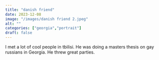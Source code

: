 ```yaml
---
title: "danish friend"
date: 2023-12-08
image: "/images/danish friend 2.jpeg"
alt: ""
categories: ["georgia","portrait"]
draft: false
---
```


I met a lot of cool people in tbilisi. He was doing a masters thesis on gay russians in Georgia. He threw great parties.


